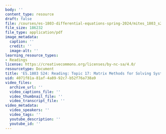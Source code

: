 ```yaml
---
body: ''
content_type: resource
draft: false
file: /courses/es-1803-differential-equations-spring-2024/mites_1803_s24_topic17.pdf
file_size: 186232
file_type: application/pdf
image_metadata:
  caption: ''
  credit: ''
  image-alt: ''
learning_resource_types:
- Readings
license: https://creativecommons.org/licenses/by-nc-sa/4.0/
resourcetype: Document
title: 'ES.1803 S24: Reading: Topic 17: Matrix Methods for Solving Systems of DEs'
uid: 4071f81a-81af-4a89-92c7-b52f76a738a9
video_files:
  archive_url: ''
  video_captions_file: ''
  video_thumbnail_file: ''
  video_transcript_file: ''
video_metadata:
  video_speakers: ''
  video_tags: ''
  youtube_description: ''
  youtube_id: ''
---
```

